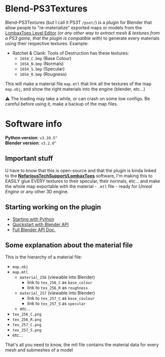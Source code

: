 # Blend-PS3Textures
Blend-PS3Textures (but I call it PS3T `/pset/`) is a plugin for Blender that allow people to "re-materialize" exported maps or models from the [LombaxToes Level Editor](https://github.com/NefariousTechSupport/LombaxToes) *(or any other way to extract mesh & textures from a PS3 game, that the plugin is compatible with)* to generate every materials using their respective textures. Example:
- Ratchet & Clank: Tools of Destruction has these textures: 
  - `1654_C.bmp` (Base Colour)
  - `1654_N.bmp` (Normals)
  - `1654_S.bmp` (Specular)
  - `1654_R.bmp` (Rougness) 

This will make a material file `map.mtl` that link all the textures of the map `map.obj`, and show the right materials into the engine (blender, etc...)  

⚠ The loading may take a while, or can crash on some low configs. Be careful before using it, make a backup of the map files.

# Software info
**Python version**: `v3.10.5^`  
**Blender version**: `v3.2.0^`  

## Important stuff
U have to know that this is open-source and that the plugin is kinda linked to the **[NefariousTechSupport/LombaxToes](https://github.com/NefariousTechSupport/LombaxToes)** software, I'm making this to EASILY glue EVERY textures to their specular, their normals, etc... and make the whole map exportable with the material - `.mtl` file - ready for *Unreal Engine* or any other 3D engine.

## Starting working on the plugin

* [Starting with Python](https://www.python.org/about/gettingstarted/)
* [Quickstart with Blender API](https://docs.blender.org/api/current/info_quickstart.html)
* [Full Blender API Doc.](https://docs.blender.org/api/current/)

## Some explanation about the material file
This is the hierarchy of a material file:
- `map.obj`
- `map.mtl`
  - `material_256` (viewable into Blender)
    - link to `tex_256_C` as `base_colour`
    - link to `tex_256_R` as `roughness`
  - `material_257` (viewable into Blender)
    - link to `tex_257_C` as `base_coulour`
    - link to `tex_257_S` as `specular`
  - etc...
- `tex_256_C.png`
- `tex_256_R.png`
- `tex_257_C.png`
- `tex_257_S.png`
- etc...  

That's all you need to know, the mtl file contains the material data for every mesh and submeshes of a model
